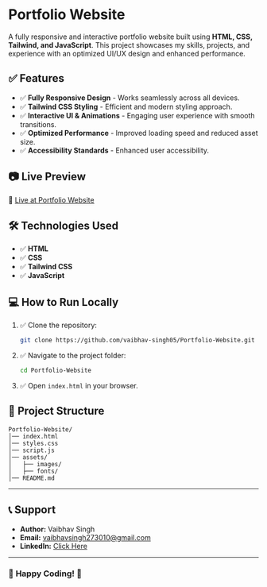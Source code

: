 # Portfolio Website

A fully responsive and interactive portfolio website built using **HTML, CSS, Tailwind, and JavaScript**. This project showcases my skills, projects, and experience with an optimized UI/UX design and enhanced performance.

## ✅ Features
- ✅ **Fully Responsive Design** - Works seamlessly across all devices.
- ✅ **Tailwind CSS Styling** - Efficient and modern styling approach.
- ✅ **Interactive UI & Animations** - Engaging user experience with smooth transitions.
- ✅ **Optimized Performance** - Improved loading speed and reduced asset size.
- ✅ **Accessibility Standards** - Enhanced user accessibility.

## 📷 Live Preview
🔗 [Live at Portfolio Website](https://vaibhav-singh05.github.io/Portfolio-Website/)

## 🛠️ Technologies Used
- ✅ **HTML**
- ✅ **CSS**
- ✅ **Tailwind CSS**
- ✅ **JavaScript**

## 💻 How to Run Locally
1. ✅ Clone the repository:
   ```sh
   git clone https://github.com/vaibhav-singh05/Portfolio-Website.git
   ```
2. ✅ Navigate to the project folder:
   ```sh
   cd Portfolio-Website
   ```
3. ✅ Open `index.html` in your browser.

## 📂 Project Structure
```
Portfolio-Website/
│── index.html
│── styles.css
│── script.js
│── assets/
│   ├── images/
│   ├── fonts/
│── README.md
```

---
## 📞 Support
- **Author:** Vaibhav Singh  
- **Email:** vaibhavsingh273010@gmail.com  
- **LinkedIn:** [Click Here](https://www.linkedin.com/in/vaibhav-singh-2a5991229/)  

---
### 🎉 **Happy Coding! 🚀**
